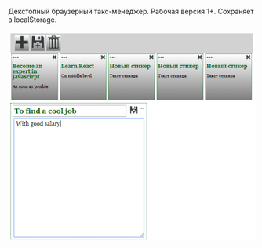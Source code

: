 ﻿﻿Декстопный браузерный такс-менеджер. Рабочая версия 1+. 
Сохраняет в localStorage.

![](https://raw.githubusercontent.com/Aparin/stickyNotes/master/img/screenshort.png)
